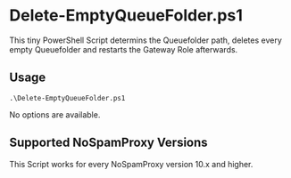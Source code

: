 # Delete-EmptyQueueFolder.ps1

This tiny PowerShell Script determins the Queuefolder path, deletes every empty Queuefolder and restarts the Gateway Role afterwards.

## Usage

`.\Delete-EmptyQueueFolder.ps1`

No options are available.

## Supported NoSpamProxy Versions

This Script works for every NoSpamProxy version 10.x and higher.
